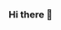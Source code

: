 ### Hi there 👋

<!--
**Pixuca/Pixuca** is a ✨ _special_ ✨ repository because its `README.md` (this file) appears on your GitHub profile.

![Pixuca Status](https://github-readme-stats.vercel.app/api?username=Pixuca&show_icons=true)

Here are some ideas to get you started:

- 🔭 I’m currently working on ...
- 🌱 I’m currently learning ...
- 👯 I’m looking to collaborate on ...
- 🤔 I’m looking for help with ...
- 💬 Ask me about ...
- 📫 How to reach me: ...
- 😄 Pronouns: ...
- ⚡ Fun fact: ...
-->
